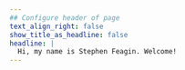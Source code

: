 ```yaml
---
## Configure header of page
text_align_right: false
show_title_as_headline: false
headline: |
  Hi, my name is Stephen Feagin. Welcome!
---
```


<!-- this is a subheadline -->
